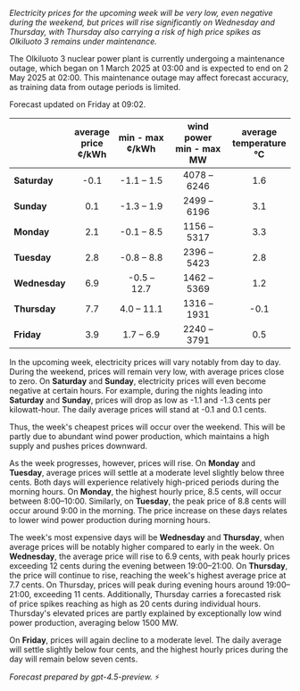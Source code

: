 *Electricity prices for the upcoming week will be very low, even negative during the weekend, but prices will rise significantly on Wednesday and Thursday, with Thursday also carrying a risk of high price spikes as Olkiluoto 3 remains under maintenance.*

The Olkiluoto 3 nuclear power plant is currently undergoing a maintenance outage, which began on 1 March 2025 at 03:00 and is expected to end on 2 May 2025 at 02:00. This maintenance outage may affect forecast accuracy, as training data from outage periods is limited.

Forecast updated on Friday at 09:02.

|           | average<br>price<br>¢/kWh | min - max<br>¢/kWh | wind power<br>min - max<br>MW | average<br>temperature<br>°C |
|:----------|:----------------:|:----------------:|:-------------:|:-------------:|
| **Saturday**  | -0.1 | -1.1 – 1.5 | 4078 – 6246 | 1.6 |
| **Sunday**    | 0.1  | -1.3 – 1.9 | 2499 – 6196 | 3.1 |
| **Monday**    | 2.1  | -0.1 – 8.5 | 1156 – 5317 | 3.3 |
| **Tuesday**   | 2.8  | -0.8 – 8.8 | 2396 – 5423 | 2.8 |
| **Wednesday** | 6.9  | -0.5 – 12.7 | 1462 – 5369 | 1.2 |
| **Thursday**  | 7.7  | 4.0 – 11.1 | 1316 – 1931 | -0.1 |
| **Friday**    | 3.9  | 1.7 – 6.9  | 2240 – 3791 | 0.5 |

In the upcoming week, electricity prices will vary notably from day to day. During the weekend, prices will remain very low, with average prices close to zero. On **Saturday** and **Sunday**, electricity prices will even become negative at certain hours. For example, during the nights leading into **Saturday** and **Sunday**, prices will drop as low as -1.1 and -1.3 cents per kilowatt-hour. The daily average prices will stand at -0.1 and 0.1 cents.

Thus, the week's cheapest prices will occur over the weekend. This will be partly due to abundant wind power production, which maintains a high supply and pushes prices downward.

As the week progresses, however, prices will rise. On **Monday** and **Tuesday**, average prices will settle at a moderate level slightly below three cents. Both days will experience relatively high-priced periods during the morning hours. On **Monday**, the highest hourly price, 8.5 cents, will occur between 8:00–10:00. Similarly, on **Tuesday**, the peak price of 8.8 cents will occur around 9:00 in the morning. The price increase on these days relates to lower wind power production during morning hours.

The week's most expensive days will be **Wednesday** and **Thursday**, when average prices will be notably higher compared to early in the week. On **Wednesday**, the average price will rise to 6.9 cents, with peak hourly prices exceeding 12 cents during the evening between 19:00–21:00. On **Thursday**, the price will continue to rise, reaching the week's highest average price at 7.7 cents. On Thursday, prices will peak during evening hours around 19:00–21:00, exceeding 11 cents. Additionally, Thursday carries a forecasted risk of price spikes reaching as high as 20 cents during individual hours. Thursday's elevated prices are partly explained by exceptionally low wind power production, averaging below 1500 MW.

On **Friday**, prices will again decline to a moderate level. The daily average will settle slightly below four cents, and the highest hourly prices during the day will remain below seven cents.

*Forecast prepared by gpt-4.5-preview.* ⚡
